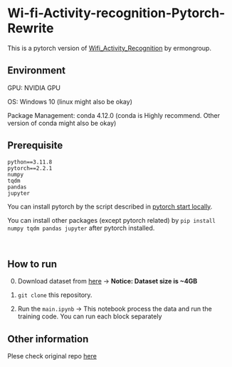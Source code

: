 # Wi-fi-Activity-recognition-Pytorch-Rewrite
This is a pytorch version of <a href="https://github.com/ermongroup/Wifi_Activity_Recognition">Wifi_Activity_Recognition</a> by ermongroup.

## Environment

GPU: NVIDIA GPU

OS: Windows 10 (linux might also be okay)

Package Management: conda 4.12.0 (conda is Highly recommend. Other version of conda might also be okay)

## Prerequisite

```
python==3.11.8
pytorch==2.2.1
numpy
tqdm
pandas
jupyter
```
You can install pytorch by the script described in <a href="https://pytorch.org/get-started/locally/">pytorch start locally</a>.

You can install other packages (except pytorch related) by `pip install numpy tqdm pandas jupyter` after pytorch installed.

<br/>

## How to  run
0. Download dataset from [here](https://drive.google.com/file/d/1OA8pb_KWjFV2Vh2ymOvvQ2zJrp5GhmI-/view?usp=sharing)
 -> **Notice: Dataset size is ~4GB**

1. `git clone` this repository.
 
2. Run the `main.ipynb`
 -> This notebook process the data and run the training code. You can run each block separately

## Other information
Plese check original repo [here](https://github.com/ermongroup/Wifi_Activity_Recognition)
